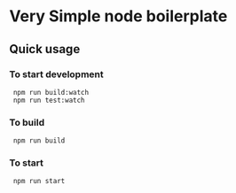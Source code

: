 # Very Simple node boilerplate

## Quick usage

### To start development
```
 npm run build:watch
 npm run test:watch
```

### To build
```
 npm run build
```

### To start
```
 npm run start
```